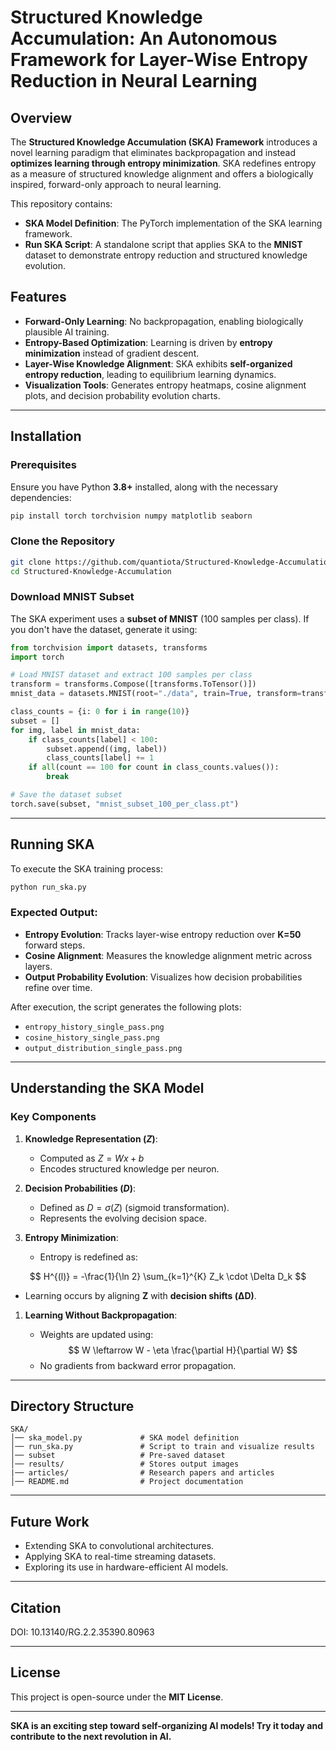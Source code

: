 # Structured Knowledge Accumulation: An Autonomous Framework for Layer-Wise Entropy Reduction in Neural Learning 



## Overview

The **Structured Knowledge Accumulation (SKA) Framework** introduces a novel learning paradigm that eliminates backpropagation and instead **optimizes learning through entropy minimization**. SKA redefines entropy as a measure of structured knowledge alignment and offers a biologically inspired, forward-only approach to neural learning.

This repository contains:
- **SKA Model Definition**: The PyTorch implementation of the SKA learning framework.
- **Run SKA Script**: A standalone script that applies SKA to the **MNIST** dataset to demonstrate entropy reduction and structured knowledge evolution.

## Features

- **Forward-Only Learning**: No backpropagation, enabling biologically plausible AI training.
- **Entropy-Based Optimization**: Learning is driven by **entropy minimization** instead of gradient descent.
- **Layer-Wise Knowledge Alignment**: SKA exhibits **self-organized entropy reduction**, leading to equilibrium learning dynamics.
- **Visualization Tools**: Generates entropy heatmaps, cosine alignment plots, and decision probability evolution charts.

---

## Installation

### Prerequisites
Ensure you have Python **3.8+** installed, along with the necessary dependencies:

```bash
pip install torch torchvision numpy matplotlib seaborn
```

### Clone the Repository
```bash
git clone https://github.com/quantiota/Structured-Knowledge-Accumulation.git
cd Structured-Knowledge-Accumulation
```

### Download MNIST Subset
The SKA experiment uses a **subset of MNIST** (100 samples per class). If you don't have the dataset, generate it using:

```python
from torchvision import datasets, transforms
import torch

# Load MNIST dataset and extract 100 samples per class
transform = transforms.Compose([transforms.ToTensor()])
mnist_data = datasets.MNIST(root="./data", train=True, transform=transform, download=True)

class_counts = {i: 0 for i in range(10)}
subset = []
for img, label in mnist_data:
    if class_counts[label] < 100:
        subset.append((img, label))
        class_counts[label] += 1
    if all(count == 100 for count in class_counts.values()):
        break

# Save the dataset subset
torch.save(subset, "mnist_subset_100_per_class.pt")
```

---

## Running SKA

To execute the SKA training process:

```bash
python run_ska.py
```

### Expected Output:
- **Entropy Evolution**: Tracks layer-wise entropy reduction over **K=50** forward steps.
- **Cosine Alignment**: Measures the knowledge alignment metric across layers.
- **Output Probability Evolution**: Visualizes how decision probabilities refine over time.

After execution, the script generates the following plots:
- `entropy_history_single_pass.png`
- `cosine_history_single_pass.png`
- `output_distribution_single_pass.png`

---

## Understanding the SKA Model

### **Key Components**
1. **Knowledge Representation ($Z$)**:
   - Computed as $Z = Wx + b$
   - Encodes structured knowledge per neuron.
  
2. **Decision Probabilities ($D$)**:
   - Defined as $D = \sigma(Z)$ (sigmoid transformation).
   - Represents the evolving decision space.

3. **Entropy Minimization**:
   - Entropy is redefined as:
  
$$
H^{(l)} = -\frac{1}{\ln 2} \sum_{k=1}^{K} Z_k \cdot \Delta D_k
$$
   - Learning occurs by aligning **Z** with **decision shifts (ΔD)**.

1. **Learning Without Backpropagation**:

   - Weights are updated using:
$$
W \leftarrow W - \eta \frac{\partial H}{\partial W}
$$
   - No gradients from backward error propagation.

---

## Directory Structure

```
SKA/
│── ska_model.py             # SKA model definition
│── run_ska.py               # Script to train and visualize results
│── subset                   # Pre-saved dataset
│── results/                 # Stores output images
|── articles/                # Research papers and articles
│── README.md                # Project documentation
```

---

## Future Work

- Extending SKA to convolutional architectures.
- Applying SKA to real-time streaming datasets.
- Exploring its use in hardware-efficient AI models.

---

## Citation


DOI: 10.13140/RG.2.2.35390.80963

---

## License

This project is open-source under the **MIT License**.

---

**SKA is an exciting step toward self-organizing AI models! Try it today and contribute to the next revolution in AI.**
```

